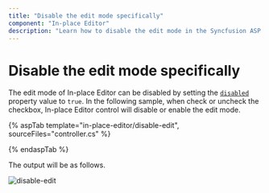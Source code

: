 ```yaml
---
title: "Disable the edit mode specifically"
component: "In-place Editor"
description: "Learn how to disable the edit mode in the Syncfusion ASP.NET Core In-place Editor control."
---
```


# Disable the edit mode specifically

The edit mode of In-place Editor can be disabled by setting the [`disabled`](https://help.syncfusion.com/cr/aspnetcore-js2/Syncfusion.EJ2.InPlaceEditor.InPlaceEditor.html#Syncfusion_EJ2_InPlaceEditor_InPlaceEditor_Disabled) property value to `true`. In the following sample, when check or uncheck the checkbox, In-place Editor control will disable or enable the edit mode.

{% aspTab template="in-place-editor/disable-edit", sourceFiles="controller.cs" %}

{% endaspTab %}

The output will be as follows.

![disable-edit](../../in-place-editor/images/disable-edit.PNG)